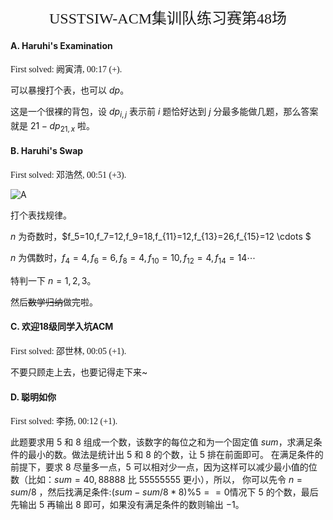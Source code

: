 <p align="center"><font face="华文中宋" size=5>USSTSIW-ACM集训队练习赛第48场</font></p>



#### A. Haruhi's Examination

<font face="微软雅黑">First solved: 阙寅清, 00:17 (+).</font>

可以暴搜打个表，也可以 $dp$。

这是一个很裸的背包，设 $dp_{i,j}$ 表示前 $i$ 题恰好达到 $j$ 分最多能做几题，那么答案就是 $21-dp_{21,x}$ 啦。



#### B. Haruhi's Swap

<font face="微软雅黑">First solved: 邓浩然, 00:51 (+3).</font>

![A](F:\CPP\OI\CF_RJY_LYD\USST\48\problems\A.jpg)

打个表找规律。

$n$ 为奇数时，$f_5=10,f_7=12,f_9=18,f_{11}=12,f_{13}=26,f_{15}=12 \cdots $

$n$ 为偶数时，$f_4=4,f_6=6,f_8=4,f_{10}=10,f_{12}=4 ,f_{14}=14 \cdots$

特判一下 $n=1,2,3$。

然后~~数学归纳~~做完啦。



#### C. 欢迎18级同学入坑ACM

<font face="微软雅黑">First solved: 邵世林, 00:05 (+1).</font>

不要只顾走上去，也要记得走下来~



#### D. 聪明如你

<font face="微软雅黑">First solved: 李扬, 00:12 (+1).</font>

此题要求用 $5$ 和 $8$ 组成一个数，该数字的每位之和为一个固定值 $sum$，求满足条件的最小的数。做法是统计出 $5$ 和 $8$ 的个数，让 $5$ 排在前面即可。
在满足条件的前提下，要求 $8$ 尽量多一点，$5$ 可以相对少一点，因为这样可以减少最小值的位数（比如：$sum=40,88888$ 比 $55555555$ 更小），所以，
你可以先令 $n=sum/8$ ，然后找满足条件:$(sum-sum/8*8)\%5==0$情况下 $5$ 的个数，最后先输出 $5$ 再输出 $8$ 即可，如果没有满足条件的数则输出 $-1$。

